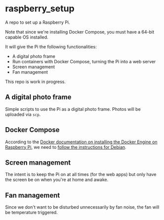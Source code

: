 # raspberry_setup

A repo to set up a Raspberry Pi.

Note that since we're installing Docker Compose, you must have a 64-bit capable OS installed. 

It will give the Pi the following functionalities:

 - A digital photo frame
 - Run containers with Docker Compose, turning the Pi into a web server
 - Screen management
 - Fan management

This repo is work in progress.

## A digital photo frame

Simple scripts to use the Pi as a digital photo frame. Photos will be uploaded via `scp`.


## Docker Compose

According to the [Docker documentation on installing the Docker Engine on Raspberry Pi](https://docs.docker.com/engine/install/raspberry-pi-os/), we need to [follow the instructions for Debian](https://docs.docker.com/engine/install/debian/).

## Screen management

The intent is to keep the Pi on at all times (for the web apps) but only have the screen be on when you're at home and awake.

## Fan management

Since we don't want to be disturbed unnecessarily by fan noise, the fan will be temperature triggered.

